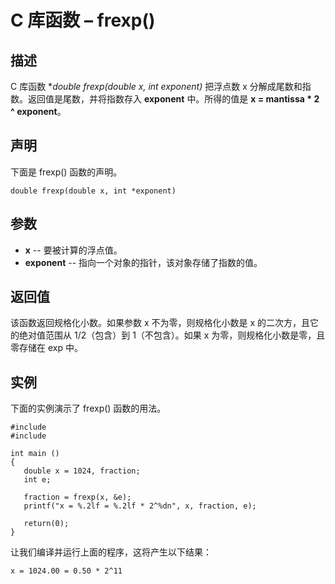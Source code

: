 # C 库函数 – frexp()



## 描述

C 库函数 **double frexp(double x, int *exponent)** 把浮点数 x 分解成尾数和指数。返回值是尾数，并将指数存入 **exponent** 中。所得的值是 **x = mantissa * 2 ^ exponent**。

## 声明

下面是 frexp() 函数的声明。

    double frexp(double x, int *exponent)

## 参数

* **x** \-- 要被计算的浮点值。
* **exponent** \-- 指向一个对象的指针，该对象存储了指数的值。

## 返回值

该函数返回规格化小数。如果参数 x 不为零，则规格化小数是 x 的二次方，且它的绝对值范围从 1/2（包含）到 1（不包含）。如果 x 为零，则规格化小数是零，且零存储在 exp 中。

## 实例

下面的实例演示了 frexp() 函数的用法。

    #include 
    #include 

    int main ()
    {
       double x = 1024, fraction;
       int e;

       fraction = frexp(x, &e);
       printf("x = %.2lf = %.2lf * 2^%dn", x, fraction, e);

       return(0);
    }

让我们编译并运行上面的程序，这将产生以下结果：

    x = 1024.00 = 0.50 * 2^11